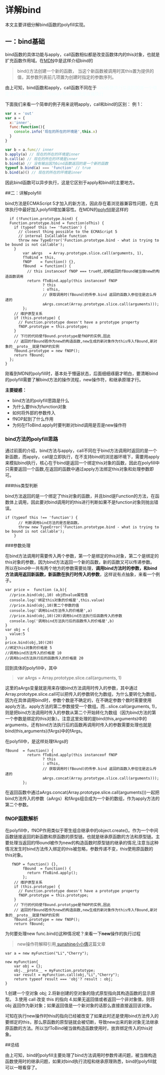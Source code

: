 # 详解bind

本文主要详细分解bind函数的polyfill实现。

## 一：bind基础

bind函数的具体功能与apply，call函数相似都是改变函数体内的this对象，也就是扩充函数作用域。在<a href="https://developer.mozilla.org/zh-CN/docs/Web/JavaScript/Reference/Global_Objects/Function/bind">MDN</a>中是这样介绍bind的

>bind()方法创建一个新的函数， 当这个新函数被调用时其this置为提供的值，其参数列表前几项置为创建时指定的参数序列。

由上可知，bind函数和apply，call函数不同在于<font color=#F0FFFF >bind函数执行后返回的是一个绑定了this对象的函数，而apply和call函数是直接执行</font>

下面我们来看一个简单的例子用来说明apply，call和bind的区别：
例 1：
```javaScript
var x = 'out'
var a = {
  x:'inner',
  func:function(){
    console.info('现在的所在的环境是',this.x)
  }
}

var b = a.func// inner
b.apply(a) // 现在的所在的环境是inner
b.call(a) // 现在的所在的环境是inner
b.bind(a) // 没有输出因为bind函数返回的是一个新的函数
typeof b.bind(a) === 'function' // true
b.bind(a)() // 现在的所在的环境是inner
```

因此bind函数可以异步执行，这是它区别于apply和bind的主要地方。


##二：详解polyfill

bind方法是ECMAScript 5才加入的新方法，因此存在着浏览器兼容性问题，在具体执行中最好加入polyfill增加兼容性。在MDN的<a href="https://developer.mozilla.org/zh-CN/docs/Web/JavaScript/Reference/Global_Objects/Function/bind">polyfill</a>是这样的
```
  if (!Function.prototype.bind) {
  Function.prototype.bind = function(oThis) {
    if (typeof this !== 'function') {
      // closest thing possible to the ECMAScript 5
      // internal IsCallable function
      throw new TypeError('Function.prototype.bind - what is trying to be bound is not callable');
    }
        var aArgs   = Array.prototype.slice.call(arguments, 1),
        fToBind = this,
        fNOP    = function() {},
        fBound  = function() {
          // this instanceof fNOP === true时,说明返回的fBound被当做new的构造函数调用
          return fToBind.apply(this instanceof fNOP
                 ? this
                 : oThis,
                 // 获取调用时(fBound)的传参.bind 返回的函数入参往往是这么传递的
                 aArgs.concat(Array.prototype.slice.call(arguments)));
        };
    // 维护原型关系
    if (this.prototype) {
      // Function.prototype doesn't have a prototype property
      fNOP.prototype = this.prototype; 
    }
    // 下行的代码使fBound.prototype是fNOP的实例,因此
    // 返回的fBound若作为new的构造函数,new生成的新对象作为this传入fBound,新对象的__proto__就是fNOP的实例
    fBound.prototype = new fNOP();
    return fBound;
  };
}
```

刚看到MDN的polyfill时，基本处于懵逼状态，后面细细琢磨才明白，要清晰bind的polyfill需要了解bind方法的操作流程，new操作符，和继承原理才行。

**主要疑惑：**
* bind方法的polyfill思路是什么
* 为什么要this为function对象
* 如何将外部的参数传入
* fNOP起到了什么作用
* 为何在fToBind.apply时要判断对bind调用是否是new操作符


### bind方法的polyfill思路

通过前面的介绍，bind方法与apply，call不同在于bind方法调用时返回的是一个新函数，而apply，call是立即执行，在不支持bind的浏览器环境下，需要用apply来模拟bind执行，核心在于bind是返回一个绑定this对象的函数，因此在polyfill中只需要返回一个函数,在返回的函数中通过apply方法绑定this对象和处理参数即可。


###this类型判断

bind方法返回的是一个绑定了this对象的函数，并且bind是Function的方法，在函数体上调用，因此要对bind调用时的this进行判断如果不是function对象则抛出错误。

```
if (typeof this !== 'function') {
      // 判断调用bind方法的是否是函数。
      throw new TypeError('Function.prototype.bind - what is trying to be bound is not callable');
    }

```

###参数处理


在bind方法调用时需要传入两个参数，第一个是绑定的this对象，第二个是绑定的this对象的参数，因为bind方法返回一个新的函数，新的函数又可以传递参数。
所以在bind中一共有两个地方的参数需要处理，**调用bind方法时的参数，和bind方法调用返回新函数，新函数在执行时传入的参数**，这样说有点抽象，来看一个例子。

```
var price =  function (a,b){
  //price.bind(obj,10) obj的value属性值
  console.log('绑定this对象的价格是',this.value)
  //price.bind(obj,10)第二个参数的值
  console.log('调用bind方法传入的价格是',a)
  //price.bind(obj,10)(20)调用bind方法执行后函数传入的参数
  console.log('调用bind方法执行后的函数传入的价格是',b)
}
var obj = {
  value:5
}
price.bind(obj,10)(20)
//绑定this对象的价格是 5
//调用bind方法传入的价格是 10
//调用bind方法执行后的函数传入的价格是 20

```

回到具体的polyfill中，其中
>var aArgs   = Array.prototype.slice.call(arguments, 1)

这里的aArgs变量就是用来存储bind方法调用时传入的参数，其中通过Array.prototype.slice.call可以把传入的参数转化为数组，为什么要转化为数组，因为在具体调用bind时，参数个数是不确定的，在不确定参数个数时需要使用apply方法，apply方法的第二参数接受一个数组。而...slice.call(arguments, 1)，则是把bind方法调用时传入的参数从第二个开始转化为数组（因为bind方法的第一个参数是绑定的this对象）。注意这里处理的是bind(this,arguments)中的arguments，还有bind方法执行后的函数再调用时传入的参数需要处理也就是bind(this,arguments)(fArgs)中的fArgs。

在polyfill中，是这样处理fArgs的
```
fBound  = function() {
          return fToBind.apply(this instanceof fNOP
                 ? this
                 : oThis,
                 // 获取调用时(fBound)的传参.bind 返回的函数入参往往是这么传递的
                 aArgs.concat(Array.prototype.slice.call(arguments)));
        };
```

在返回函数中通过aArgs.concat(Array.prototype.slice.call(arguments)))一起把bind方法传入的参数（aArgs）和fArgs组合成为一个新的数组，作为apply方法的第二个参数。

### fNOP函数解析

在polyfill中，fNOP作用类似于寄生组合继承中的object.create()。作为一个中间函数链接返回的新函数和原函数的原型链。也就是继承原函数的方法和原型链。主要处理当返回的fBound被作为new的构造函数时原型链的继承的情况,注意当这种情况发生时bind方法传入绑定的this被忽略，参数传递不变，this使用原函数的this对象。

```
   fNOP = function() {},
        fBound  = function() {
          return fToBind.apply();
        };
    // 维护原型关系
    if (this.prototype) {
      // Function.prototype doesn't have a prototype property
      fNOP.prototype = this.prototype; 
    }
    // 下行的代码使fBound.prototype是fNOP的实例,因此
    // 返回的fBound若作为new的构造函数,new生成的新对象作为this传入fBound,新对象的__proto__就是fNOP的实例
    fBound.prototype = new fNOP();
    return fBound;
```

为何要处理new func.bind()这种情况呢？来看一下**new**操作的执行过程

>new操作符解释引用<a href="https://juejin.im/post/59bfe84351882531b730bac2">
sunshine小小倩</a>这篇文章
```
var a = new myFunction("Li","Cherry");

new myFunction{
    var obj = {};
    obj.__proto__ = myFunction.prototype;
    var result = myFunction.call(obj,"Li","Cherry");
    return typeof result === 'obj'? result : obj;
}
```

1.创建一个空对象 obj;
2.将新创建的空对象的隐式原型指向其构造函数的显示原型。
3.使用 call 改变 this 的指向
4.如果无返回值或者返回一个非对象值，则将 obj 返回作为新对象；如果返回值是一个新对象的话那么直接直接返回该对象。

可知在执行new操作时this的指向已经被改变了如果此时还是使用bind方法传入的要绑定的this，那么原函数的原型链就会被切断，导致new出来的新对象无法继承原函数的方法。所以当fToBind被当做构造函数使用时，放弃绑定传入的this对象。


##总结

由上可知，bind的polyfill主要处理了bind方法调用时参数传递问题，被当做构造函数使用时的继承问题，如果对bind执行流程和继承原理熟悉，bind的polyfill就可以一眼看穿了。









